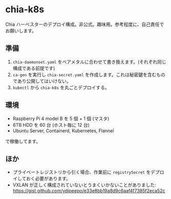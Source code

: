 # chia-k8s

Chia ハーベスターのデプロイ構成。非公式。趣味用。参考程度に、自己責任でお願いします。

## 準備

1. `chia-daemonset.yaml` をベアメタルに合わせて書き換えます。(それぞれ同じ構成である前提です)
2. `ca-gen` を実行し `chia-secret.yaml` を作成します。これは秘密鍵を含むものであり公開してはいけない。
3. `kubectl` から `chia-k8s` を丸ごとデプロイする。

## 環境

- Raspberry Pi 4 model B を 5 個 + 1 個 (マスタ)
- 6TB HDD を 60 台 (ホスト毎に 12 台)
- Ubuntu Server, Containerd, Kubernetes, Flannel

で稼働してます。

## ほか

- プライベートレジストリから引く場合、作業前に `registrySecret` をデプロイしておく必要があります。
- VXLAN が正しく構成されていないとうまくいかないことがありました:
  https://gist.github.com/ydipeepo/e33e8bb19a8d9c6aaf4f7385f2eca52c

